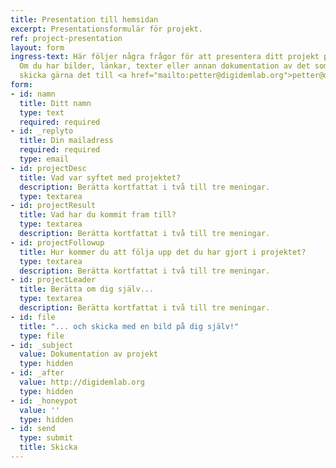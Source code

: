 ```yaml
---
title: Presentation till hemsidan
excerpt: Presentationsformulär för projekt.
ref: project-presentation
layout: form
ingress-text: Här följer några frågor för att presentera ditt projekt på hemsidan.
  Om du har bilder, länkar, texter eller annan dokumentation av det som du gjort,
  skicka gärna det till <a href="mailto:petter@digidemlab.org">petter@digidemlab.org</a>!
form:
- id: namn
  title: Ditt namn
  type: text
  required: required
- id: _replyto
  title: Din mailadress
  required: required
  type: email
- id: projectDesc
  title: Vad var syftet med projektet?
  description: Berätta kortfattat i två till tre meningar.
  type: textarea
- id: projectResult
  title: Vad har du kommit fram till?
  type: textarea
  description: Berätta kortfattat i två till tre meningar.
- id: projectFollowup
  title: Hur kommer du att följa upp det du har gjort i projektet?
  type: textarea
  description: Berätta kortfattat i två till tre meningar.
- id: projectLeader
  title: Berätta om dig själv...
  type: textarea
  description: Berätta kortfattat i två till tre meningar.
- id: file
  title: "... och skicka med en bild på dig själv!"
  type: file
- id: _subject
  value: Dokumentation av projekt
  type: hidden
- id: _after
  value: http://digidemlab.org
  type: hidden
- id: _honeypot
  value: ''
  type: hidden
- id: send
  type: submit
  title: Skicka
---
```


